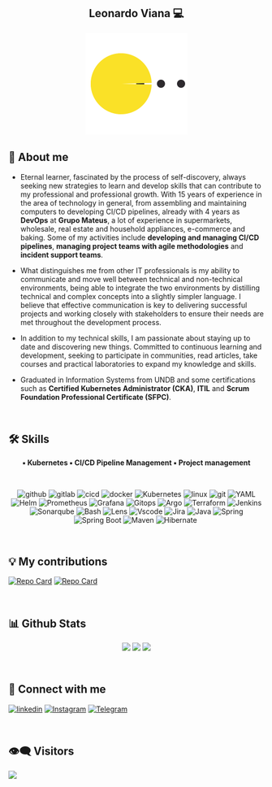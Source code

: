 <h2 align="center"> Leonardo Viana 💻 </h2>

<div align="center">
<img src="https://raw.githubusercontent.com/Aniket965/Aniket965/master/pacman.svg?sanitize=true" width="200" height="200">
</div>


## 🚀 About me

- Eternal learner, fascinated by the process of self-discovery, always seeking new strategies to learn and develop skills that can contribute to my professional and professional growth. With 15 years of experience in the area of ​​technology in general, from assembling and maintaining computers to developing CI/CD pipelines, already with 4 years as **DevOps** at **Grupo Mateus**, a lot of experience in supermarkets, wholesale, real estate and household appliances, e-commerce and baking. Some of my activities include **developing and managing CI/CD pipelines**, **managing project teams with agile methodologies** and **incident support teams**.

- What distinguishes me from other IT professionals is my ability to communicate and move well between technical and non-technical environments, being able to integrate the two environments by distilling technical and complex concepts into a slightly simpler language. I believe that effective communication is key to delivering successful projects and working closely with stakeholders to ensure their needs are met throughout the development process.

- In addition to my technical skills, I am passionate about staying up to date and discovering new things. Committed to continuous learning and development, seeking to participate in communities, read articles, take courses and practical laboratories to expand my knowledge and skills.
  
- Graduated in Information Systems from UNDB and some certifications such as **Certified Kubernetes Administrator (CKA)**, **ITIL** and **Scrum Foundation Professional Certificate (SFPC)**.

<br>

## 🛠 Skills

<p align="center">
  <strong>
▪️ Kubernetes ▪️ CI/CD Pipeline Management ▪️ Project management
  </strong>
</p>

<br>
  
<p align="center">
<img src="https://user-images.githubusercontent.com/25181517/192108374-8da61ba1-99ec-41d7-80b8-fb2f7c0a4948.png" height="100" alt="github"> 
<img src="https://user-images.githubusercontent.com/25181517/192108376-c675d39b-90f6-4073-bde6-5a9291644657.png" height="100" alt="gitlab">
<img src="https://user-images.githubusercontent.com/25181517/183868728-b2e11072-00a5-47e2-8a4e-4ebbb2b8c554.png" height="100" alt="cicd">
<img src="https://user-images.githubusercontent.com/51878265/200594916-47ba8a4c-fb94-4953-b179-dfb542df9499.png" height="100" alt="docker"> 
<img src="https://user-images.githubusercontent.com/51878265/200594367-f416d081-af8f-4f48-8008-998d005b317f.png" height="100" alt="Kubernetes">
<img src="https://user-images.githubusercontent.com/51878265/209197882-51406a8f-04ff-4c53-a362-ac32ae8566ad.png" height="100" alt="linux"> 
<img src="https://user-images.githubusercontent.com/51878265/202784470-2c813581-7160-4aaf-b96c-35187795d05b.png" height="100" alt="git"> 
<img src="https://user-images.githubusercontent.com/51878265/202765143-55758916-b631-4c18-aaad-718b42507d67.png" height="100" alt="YAML">
<img src="https://user-images.githubusercontent.com/51878265/202859249-b90ac510-d8e8-408d-9c07-0d2bd8e1b092.png" height="100" alt="Helm">
<img src="https://user-images.githubusercontent.com/51878265/202859485-eba6809e-1cb8-4bbc-ab22-efa3c91d6463.png" height="100" alt="Prometheus">
<img src="https://user-images.githubusercontent.com/25181517/182534075-4962068b-4407-46c2-ac67-ddcb86af30cc.png" height="100" alt="Grafana">
<img src="https://user-images.githubusercontent.com/51878265/206730962-b20f94c1-17af-48b2-b62c-b6c02dbeeb77.png" height="100" alt="Gitops">
<img src="https://user-images.githubusercontent.com/51878265/205495495-b3f0b395-3ce3-42d8-9274-220ff10334f6.png" height="100" alt="Argo">
<img src="https://user-images.githubusercontent.com/25181517/183345121-36788a6e-5462-424a-be67-af1ebeda79a2.png" height="100" alt="Terraform">
<img src="https://user-images.githubusercontent.com/51878265/209197795-570330e6-fbee-4bf3-a42e-b8609e3afc46.png" height="100" alt="Jenkins">
<img src="https://user-images.githubusercontent.com/25181517/184146221-671413cb-b1ae-47db-a232-b37c99281516.png" height="100" alt="Sonarqube">
<img src="https://user-images.githubusercontent.com/51878265/200594989-b1406680-ed41-478a-84d5-7c35b287e112.png" height="100" alt="Bash">
<img src="https://user-images.githubusercontent.com/51878265/208243882-9c4f03fe-7aa3-4f42-84c4-ab90047e056b.png" height="100" alt="Lens">
<img src="https://user-images.githubusercontent.com/25181517/192108891-d86b6220-e232-423a-bf5f-90903e6887c3.png" height="100" alt="Vscode">
<img src="https://user-images.githubusercontent.com/25181517/183912952-83784e94-629d-4c34-a961-ae2ae795b662.png" height="100" alt="Jira">
<img src="https://user-images.githubusercontent.com/25181517/117201156-9a724800-adec-11eb-9a9d-3cd0f67da4bc.png" height="100" alt="Java">
<img src="https://user-images.githubusercontent.com/25181517/117201470-f6d56780-adec-11eb-8f7c-e70e376cfd07.png" height="100" alt="Spring">
<img src="https://user-images.githubusercontent.com/25181517/183891303-41f257f8-6b3d-487c-aa56-c497b880d0fb.png" height="100" alt="Spring Boot">
<img src="https://user-images.githubusercontent.com/25181517/117207242-07d5a700-adf4-11eb-975e-be04e62b984b.png" height="100" alt="Maven">
<img src="https://user-images.githubusercontent.com/25181517/117207493-49665200-adf4-11eb-808e-a9c0fcc2a0a0.png" height="100" alt="Hibernate">
<img src="" height="100" alt="">


</p>  

<br>

## 💡 My contributions

[![Repo Card](https://github-readme-stats.vercel.app/api/pin/?username=leoviana00&repo=dio-lab-open-source&bg_color=000&border_color=30A3DC&show_icons=true&icon_color=30A3DC&title_color=E94D5F&text_color=FFF)](https://github.com/leoviana00/dio-lab-open-source)
[![Repo Card](https://github-readme-stats.vercel.app/api/pin/?username=leoviana00&repo=GitContributionOpenSource&bg_color=000&border_color=30A3DC&show_icons=true&icon_color=30A3DC&title_color=E94D5F&text_color=FFF)](https://github.com/leoviana00/GitContributionOpenSource)

<br>

## 📊 Github Stats

<p align="center">
<img width=400 src='https://github-readme-stats.vercel.app/api?username=leoviana00&show_icons=true&theme=radical' />
<img width=420 src='https://github-readme-streak-stats.herokuapp.com/?user=leoviana00&theme=radical&hide_border=true' />
<img width=330 src='https://github-readme-stats.vercel.app/api/top-langs/?username=leoviana00&theme=radical&show_icons=true&hide_border=true&layout=compact' />
</p>  

<br>

## 💬 Connect with me

[![linkedin](https://img.shields.io/badge/linkedin-0A66C2?style=for-the-badge&logo=linkedin&logoColor=white)](https://www.linkedin.com/in/leoviana00/)
[![Instagram](https://img.shields.io/badge/-Instagram-%23E4405F?style=for-the-badge&logo=instagram&logoColor=white)](https://www.instagram.com/leoviana00/)
[![Telegram](https://img.shields.io/badge/Telegram-2CA5E0?style=for-the-badge&logo=telegram&logoColor=white)](https://t.me/leoviana00)

<br>

## 👁️‍🗨️ Visitors

![](https://api.visitorbadge.io/api/VisitorHit?user=leoviana00&repo=github-visitors-badge&countColor=%237B1E7A)
